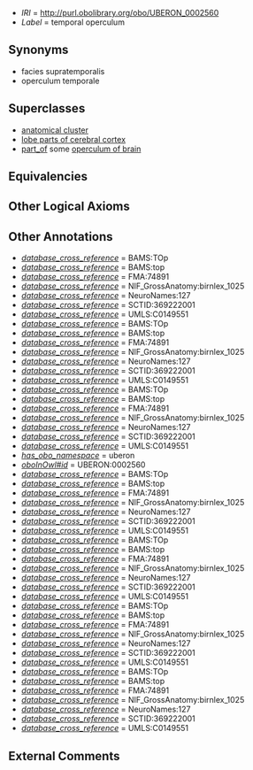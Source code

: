  * *IRI* = http://purl.obolibrary.org/obo/UBERON_0002560
 * *Label* = temporal operculum

## Synonyms

 * facies supratemporalis
 * operculum temporale

## Superclasses

 * [anatomical cluster](../../UBERON/77/UBERON_0000477.md)
 * [lobe parts of cerebral cortex](../../UBERON/22/UBERON_0003022.md)
 * [part_of](../../BFO/50/BFO_0000050.md) some [operculum of brain](../../UBERON/62/UBERON_0010262.md)

## Equivalencies


## Other Logical Axioms


## Other Annotations

 * *[database_cross_reference](../../ef/oboInOwl#hasDbXref.md)* = BAMS:TOp
 * *[database_cross_reference](../../ef/oboInOwl#hasDbXref.md)* = BAMS:top
 * *[database_cross_reference](../../ef/oboInOwl#hasDbXref.md)* = FMA:74891
 * *[database_cross_reference](../../ef/oboInOwl#hasDbXref.md)* = NIF_GrossAnatomy:birnlex_1025
 * *[database_cross_reference](../../ef/oboInOwl#hasDbXref.md)* = NeuroNames:127
 * *[database_cross_reference](../../ef/oboInOwl#hasDbXref.md)* = SCTID:369222001
 * *[database_cross_reference](../../ef/oboInOwl#hasDbXref.md)* = UMLS:C0149551
 * *[database_cross_reference](../../ef/oboInOwl#hasDbXref.md)* = BAMS:TOp
 * *[database_cross_reference](../../ef/oboInOwl#hasDbXref.md)* = BAMS:top
 * *[database_cross_reference](../../ef/oboInOwl#hasDbXref.md)* = FMA:74891
 * *[database_cross_reference](../../ef/oboInOwl#hasDbXref.md)* = NIF_GrossAnatomy:birnlex_1025
 * *[database_cross_reference](../../ef/oboInOwl#hasDbXref.md)* = NeuroNames:127
 * *[database_cross_reference](../../ef/oboInOwl#hasDbXref.md)* = SCTID:369222001
 * *[database_cross_reference](../../ef/oboInOwl#hasDbXref.md)* = UMLS:C0149551
 * *[database_cross_reference](../../ef/oboInOwl#hasDbXref.md)* = BAMS:TOp
 * *[database_cross_reference](../../ef/oboInOwl#hasDbXref.md)* = BAMS:top
 * *[database_cross_reference](../../ef/oboInOwl#hasDbXref.md)* = FMA:74891
 * *[database_cross_reference](../../ef/oboInOwl#hasDbXref.md)* = NIF_GrossAnatomy:birnlex_1025
 * *[database_cross_reference](../../ef/oboInOwl#hasDbXref.md)* = NeuroNames:127
 * *[database_cross_reference](../../ef/oboInOwl#hasDbXref.md)* = SCTID:369222001
 * *[database_cross_reference](../../ef/oboInOwl#hasDbXref.md)* = UMLS:C0149551
 * *[has_obo_namespace](../../ce/oboInOwl#hasOBONamespace.md)* = uberon
 * *[oboInOwl#id](../../id/oboInOwl#id.md)* = UBERON:0002560
 * *[database_cross_reference](../../ef/oboInOwl#hasDbXref.md)* = BAMS:TOp
 * *[database_cross_reference](../../ef/oboInOwl#hasDbXref.md)* = BAMS:top
 * *[database_cross_reference](../../ef/oboInOwl#hasDbXref.md)* = FMA:74891
 * *[database_cross_reference](../../ef/oboInOwl#hasDbXref.md)* = NIF_GrossAnatomy:birnlex_1025
 * *[database_cross_reference](../../ef/oboInOwl#hasDbXref.md)* = NeuroNames:127
 * *[database_cross_reference](../../ef/oboInOwl#hasDbXref.md)* = SCTID:369222001
 * *[database_cross_reference](../../ef/oboInOwl#hasDbXref.md)* = UMLS:C0149551
 * *[database_cross_reference](../../ef/oboInOwl#hasDbXref.md)* = BAMS:TOp
 * *[database_cross_reference](../../ef/oboInOwl#hasDbXref.md)* = BAMS:top
 * *[database_cross_reference](../../ef/oboInOwl#hasDbXref.md)* = FMA:74891
 * *[database_cross_reference](../../ef/oboInOwl#hasDbXref.md)* = NIF_GrossAnatomy:birnlex_1025
 * *[database_cross_reference](../../ef/oboInOwl#hasDbXref.md)* = NeuroNames:127
 * *[database_cross_reference](../../ef/oboInOwl#hasDbXref.md)* = SCTID:369222001
 * *[database_cross_reference](../../ef/oboInOwl#hasDbXref.md)* = UMLS:C0149551
 * *[database_cross_reference](../../ef/oboInOwl#hasDbXref.md)* = BAMS:TOp
 * *[database_cross_reference](../../ef/oboInOwl#hasDbXref.md)* = BAMS:top
 * *[database_cross_reference](../../ef/oboInOwl#hasDbXref.md)* = FMA:74891
 * *[database_cross_reference](../../ef/oboInOwl#hasDbXref.md)* = NIF_GrossAnatomy:birnlex_1025
 * *[database_cross_reference](../../ef/oboInOwl#hasDbXref.md)* = NeuroNames:127
 * *[database_cross_reference](../../ef/oboInOwl#hasDbXref.md)* = SCTID:369222001
 * *[database_cross_reference](../../ef/oboInOwl#hasDbXref.md)* = UMLS:C0149551
 * *[database_cross_reference](../../ef/oboInOwl#hasDbXref.md)* = BAMS:TOp
 * *[database_cross_reference](../../ef/oboInOwl#hasDbXref.md)* = BAMS:top
 * *[database_cross_reference](../../ef/oboInOwl#hasDbXref.md)* = FMA:74891
 * *[database_cross_reference](../../ef/oboInOwl#hasDbXref.md)* = NIF_GrossAnatomy:birnlex_1025
 * *[database_cross_reference](../../ef/oboInOwl#hasDbXref.md)* = NeuroNames:127
 * *[database_cross_reference](../../ef/oboInOwl#hasDbXref.md)* = SCTID:369222001
 * *[database_cross_reference](../../ef/oboInOwl#hasDbXref.md)* = UMLS:C0149551

## External Comments

